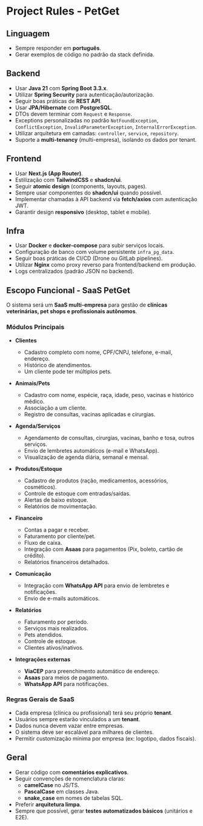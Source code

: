 # Project Rules - PetGet

## Linguagem
- Sempre responder em **português**.
- Gerar exemplos de código no padrão da stack definida.

## Backend
- Usar **Java 21** com **Spring Boot 3.3.x**.
- Utilizar **Spring Security** para autenticação/autorização.
- Seguir boas práticas de **REST API**.
- Usar **JPA/Hibernate** com **PostgreSQL**.
- DTOs devem terminar com `Request` e `Response`.
- Exceptions personalizadas no padrão `NotFoundException`, `ConflictException`, `InvalidParameterException`, `InternalErrorException`.
- Utilizar arquitetura em camadas: `controller`, `service`, `repository`.
- Suporte a **multi-tenancy** (multi-empresa), isolando os dados por tenant.

## Frontend
- Usar **Next.js (App Router)**.
- Estilização com **TailwindCSS** e **shadcn/ui**.
- Seguir **atomic design** (components, layouts, pages).
- Sempre usar componentes do **shadcn/ui** quando possível.
- Implementar chamadas à API backend via **fetch/axios** com autenticação JWT.
- Garantir design **responsivo** (desktop, tablet e mobile).

## Infra
- Usar **Docker** e **docker-compose** para subir serviços locais.
- Configuração de banco com volume persistente `infra_pg_data`.
- Seguir boas práticas de CI/CD (Drone ou GitLab pipelines).
- Utilizar **Nginx** como proxy reverso para frontend/backend em produção.
- Logs centralizados (padrão JSON no backend).

## Escopo Funcional - SaaS PetGet
O sistema será um **SaaS multi-empresa** para gestão de **clínicas veterinárias, pet shops e profissionais autônomos**.

### Módulos Principais
- **Clientes**
  - Cadastro completo com nome, CPF/CNPJ, telefone, e-mail, endereço.
  - Histórico de atendimentos.
  - Um cliente pode ter múltiplos pets.

- **Animais/Pets**
  - Cadastro com nome, espécie, raça, idade, peso, vacinas e histórico médico.
  - Associação a um cliente.
  - Registro de consultas, vacinas aplicadas e cirurgias.

- **Agenda/Serviços**
  - Agendamento de consultas, cirurgias, vacinas, banho e tosa, outros serviços.
  - Envio de lembretes automáticos (e-mail e WhatsApp).
  - Visualização de agenda diária, semanal e mensal.

- **Produtos/Estoque**
  - Cadastro de produtos (ração, medicamentos, acessórios, cosméticos).
  - Controle de estoque com entradas/saídas.
  - Alertas de baixo estoque.
  - Relatórios de movimentação.

- **Financeiro**
  - Contas a pagar e receber.
  - Faturamento por cliente/pet.
  - Fluxo de caixa.
  - Integração com **Asaas** para pagamentos (Pix, boleto, cartão de crédito).
  - Relatórios financeiros detalhados.

- **Comunicação**
  - Integração com **WhatsApp API** para envio de lembretes e notificações.
  - Envio de e-mails automáticos.

- **Relatórios**
  - Faturamento por período.
  - Serviços mais realizados.
  - Pets atendidos.
  - Controle de estoque.
  - Clientes ativos/inativos.

- **Integrações externas**
  - **ViaCEP** para preenchimento automático de endereço.
  - **Asaas** para meios de pagamento.
  - **WhatsApp API** para notificações.

### Regras Gerais de SaaS
- Cada empresa (clínica ou profissional) terá seu próprio **tenant**.
- Usuários sempre estarão vinculados a um **tenant**.
- Dados nunca devem vazar entre empresas.
- O sistema deve ser escalável para milhares de clientes.
- Permitir customização mínima por empresa (ex: logotipo, dados fiscais).

## Geral
- Gerar código com **comentários explicativos**.
- Seguir convenções de nomenclatura claras:
  - **camelCase** no JS/TS.
  - **PascalCase** em classes Java.
  - **snake_case** em nomes de tabelas SQL.
- Preferir **arquitetura limpa**.
- Sempre que possível, gerar **testes automatizados básicos** (unitários e E2E).
